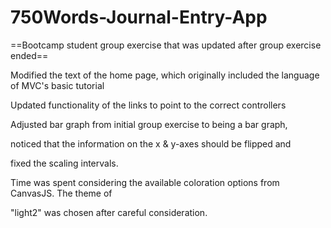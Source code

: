 # 750Words-Journal-Entry-App
==Bootcamp student group exercise that was updated after group exercise ended==

Modified the text of the home page, which originally included the language of MVC's basic tutorial

Updated functionality of the links to point to the correct controllers

Adjusted bar graph from initial group exercise to being a bar graph, 

noticed that the information on the x & y-axes should be flipped and 

fixed the scaling intervals. 

Time was spent considering the available coloration options from CanvasJS. The theme of 

"light2" was chosen after careful consideration. 



